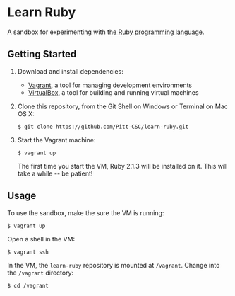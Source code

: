 # Learn Ruby

A sandbox for experimenting with [the Ruby programming language](https://www.ruby-lang.org/).


## Getting Started

1. Download and install dependencies:

   * [Vagrant](http://www.vagrantup.com/), a tool for managing development environments
   * [VirtualBox](https://www.virtualbox.org/), a tool for building and running virtual machines

2. Clone this repository, from the Git Shell on Windows or Terminal on Mac OS X:

   ```
   $ git clone https://github.com/Pitt-CSC/learn-ruby.git
   ```

3. Start the Vagrant machine:

   ```
   $ vagrant up
   ```

   The first time you start the VM, Ruby 2.1.3 will be installed on it. This will take a while -- be patient!


## Usage

To use the sandbox, make the sure the VM is running:

```
$ vagrant up
```

Open a shell in the VM:

```
$ vagrant ssh
```

In the VM, the `learn-ruby` repository is mounted at `/vagrant`. Change into the `/vagrant` directory:

```
$ cd /vagrant
```
